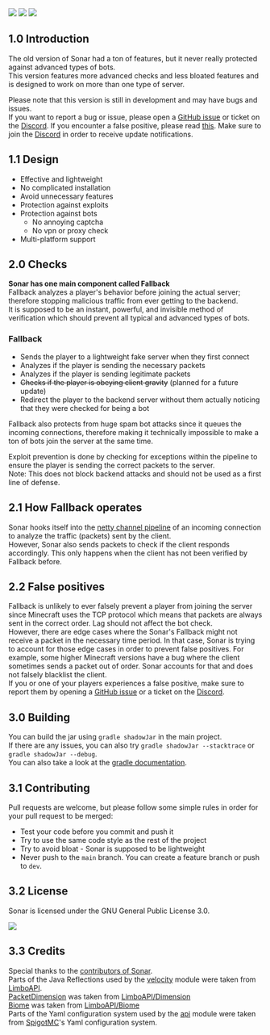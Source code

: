 <html lang="en">
  <body>
    <!-- Badges -->
    <div>
      <img src="https://img.shields.io/github/v/release/jonesdevelopment/sonar-antibot"/>
      <img src="https://img.shields.io/github/issues/jonesdevelopment/sonar-antibot"/>
      <img src="https://img.shields.io/github/downloads/jonesdevelopment/sonar-antibot/total"/>
    </div>
    <!-- Content -->
    <h2>1.0 Introduction</h2>
    <p>
      The old version of Sonar had a ton of features, but it never really protected
      against advanced types of bots.
      <br>
      This version features more advanced checks and less bloated features
      and is designed to work on more than one type of server.
    </p>
    <p>
      Please note that this version is still in development and may have bugs and issues.
      <br>
      If you want to report a bug or issue, please open a <a href="https://github.com/jonesdevelopment/sonar-antibot/issues">GitHub issue</a> or ticket on the <a href="https://jonesdev.xyz/discord/">Discord</a>.
      If you encounter a false positive, please read <a href="https://github.com/jonesdevelopment/sonar-antibot/#22-false-positives">this</a>.
      Make sure to join the <a href="https://jonesdev.xyz/discord/">Discord</a> in order to receive update notifications.
    </p>
    <h2>1.1 Design</h2>
    <ul>
      <li>
        Effective and lightweight
      </li>
      <li>
        No complicated installation
      </li>
      <li>
        Avoid unnecessary features
      </li>
      <li>
        Protection against exploits
      </li>
      <li>
        Protection against bots
        <ul>
          <li>
            No annoying captcha
          </li>
          <li>
            No vpn or proxy check
          </li>
        </ul>
      </li>
      <li>
        Multi-platform support
      </li>
    </ul>
    <h2>2.0 Checks</h2>
    <p>
      <b>Sonar has one main component called Fallback</b>
      <br>
      Fallback analyzes a player's behavior before joining the actual server; therefore
      stopping malicious traffic from ever getting to the backend.
      <br>
      It is supposed to be an instant, powerful, and invisible method of verification
      which should prevent all typical and advanced types of bots.
      <br>
      <h3>Fallback</h3>
      <ul>
        <li>
          Sends the player to a lightweight fake server when they first connect
        </li>
        <li>
          Analyzes if the player is sending the necessary packets
        </li>
        <li>
          Analyzes if the player is sending legitimate packets
        </li>
        <li>
          <s>Checks if the player is obeying client gravity</s> (planned for a future update)
        </li>
        <li>
          Redirect the player to the backend server without them actually noticing that they
          were checked for being a bot
        </li>
      </ul>
      Fallback also protects from huge spam bot attacks since it queues the incoming connections,
      therefore making it technically impossible to make a ton of bots join the server at the same time.
    </p>
    <p>
      Exploit prevention is done by checking for exceptions within the pipeline to ensure
      the player is sending the correct packets to the server.
      <br>
      Note: This does not block backend attacks and should not be used as a first line of defense.
    </p>
    <h2>2.1 How Fallback operates</h2>
    <p>
      Sonar hooks itself into the <a href="https://netty.io/4.1/api/io/netty/channel/ChannelPipeline.html">netty channel pipeline</a> of an
      incoming connection to analyze the traffic (packets) sent by the client.
      <br>
      However, Sonar also sends packets to check if the client responds accordingly.
      This only happens when the client has not been verified by Fallback before.
    </p>
    <h2>2.2 False positives</h2>
    <p>
      Fallback is unlikely to ever falsely prevent a player from joining the server
      since Minecraft uses the TCP protocol which means that packets are always sent in the
      correct order. Lag should not affect the bot check.
      <br>
      However, there are edge cases where the Sonar's Fallback might not receive a packet
      in the necessary time period. In that case, Sonar is trying to account for those edge
      cases in order to prevent false positives. For example, some higher Minecraft versions
      have a bug where the client sometimes sends a packet out of order. Sonar accounts
      for that and does not falsely blacklist the client.
      <br>
      If you or one of your players experiences a false positive, make sure to report them
      by opening a <a href="https://github.com/jonesdevelopment/sonar-antibot/issues">GitHub issue</a> or a ticket on the <a href="https://jonesdev.xyz/discord/">Discord</a>.
    </p>
    <h2>3.0 Building</h2>
    <p>
      You can build the jar using <code>gradle shadowJar</code> in the main project.
      <br>
      If there are any issues, you can also try <code>gradle shadowJar --stacktrace</code>
      or <code>gradle shadowJar --debug</code>.
      <br>
      You can also take a look at the <a href="https://docs.gradle.org/current/userguide/userguide.html">gradle documentation</a>.
    </p>
    <h2>3.1 Contributing</h2>
    Pull requests are welcome, but please follow some simple rules in order for your
    pull request to be merged:
    <br>
    <ul>
      <li>
        Test your code before you commit and push it
      </li>
      <li>
        Try to use the same code style as the rest of the project
      </li>
      <li>
        Try to avoid bloat - Sonar is supposed to be lightweight
      </li>
      <li>
        Never push to the <code>main</code> branch. You can create a feature branch or push to <code>dev</code>.
      </li>
    </ul>
    <h2>3.2 License</h2>
    <p>
      Sonar is licensed under the GNU General Public License 3.0.
    </p>
    <a href="https://www.gnu.org/licenses/gpl-3.0"><img src="https://img.shields.io/badge/License-GPLv3-blue.svg"/></a>
    <h2>3.3 Credits</h2>
    <p>
      Special thanks to the <a href="https://github.com/jonesdevelopment/sonar-antibot/graphs/contributors">contributors of Sonar</a>.
      <br>
      Parts of the Java Reflections used by the <a href="https://github.com/jonesdevelopment/sonar-antibot/tree/main/velocity">velocity</a> module were taken from <a href="https://github.com/Elytrium/LimboAPI">LimboAPI</a>.
      <br>
      <a href="https://github.com/jonesdevelopment/sonar-antibot/blob/main/common/src/main/java/jones/sonar/common/fallback/dimension/PacketDimension.java">PacketDimension</a> was taken from <a href="https://github.com/Elytrium/LimboAPI/blob/master/api/src/main/java/net/elytrium/limboapi/api/chunk/Dimension.java">LimboAPI/Dimension</a>
      <br>
      <a href="https://github.com/jonesdevelopment/sonar-antibot/blob/main/velocity/src/main/java/jones/sonar/velocity/fallback/dimension/Biome.java">Biome</a> was taken from <a href="https://github.com/Elytrium/LimboAPI/blob/master/plugin/src/main/java/net/elytrium/limboapi/material/Biome.java">LimboAPI/Biome</a>
      <br>
      Parts of the Yaml configuration system used by the <a href="https://github.com/jonesdevelopment/sonar-antibot/tree/main/api">api</a> module were taken from <a href="https://github.com/SpigotMC">SpigotMC</a>'s Yaml configuration system.
    </p>
  </body>
</html>
